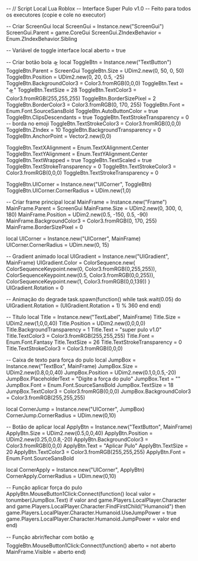 -- // Script Local Lua Roblox
-- Interface Super Pulo v1.0
-- Feito para todos os executores (copie e cole no executor)

-- Criar ScreenGui
local ScreenGui = Instance.new("ScreenGui")
ScreenGui.Parent = game.CoreGui
ScreenGui.ZIndexBehavior = Enum.ZIndexBehavior.Sibling

-- Variável de toggle interface
local aberto = true

-- Criar botão bola 🛸
local ToggleBtn = Instance.new("TextButton")
ToggleBtn.Parent = ScreenGui
ToggleBtn.Size = UDim2.new(0, 50, 0, 50)
ToggleBtn.Position = UDim2.new(0, 20, 0.5, -25)
ToggleBtn.BackgroundColor3 = Color3.fromRGB(0,0,0)
ToggleBtn.Text = "🛸"
ToggleBtn.TextSize = 28
ToggleBtn.TextColor3 = Color3.fromRGB(255,255,255)
ToggleBtn.BorderSizePixel = 2
ToggleBtn.BorderColor3 = Color3.fromRGB(0, 170, 255)
ToggleBtn.Font = Enum.Font.SourceSansBold
ToggleBtn.AutoButtonColor = true
ToggleBtn.ClipsDescendants = true
ToggleBtn.TextStrokeTransparency = 0 -- borda no emoji
ToggleBtn.TextStrokeColor3 = Color3.fromRGB(0,0,0)
ToggleBtn.ZIndex = 10
ToggleBtn.BackgroundTransparency = 0
ToggleBtn.AnchorPoint = Vector2.new(0,0)

ToggleBtn.TextXAlignment = Enum.TextXAlignment.Center
ToggleBtn.TextYAlignment = Enum.TextYAlignment.Center
ToggleBtn.TextWrapped = true
ToggleBtn.TextScaled = true
ToggleBtn.TextStrokeTransparency = 0
ToggleBtn.TextStrokeColor3 = Color3.fromRGB(0,0,0)
ToggleBtn.TextStrokeTransparency = 0

ToggleBtn.UICorner = Instance.new("UICorner", ToggleBtn)
ToggleBtn.UICorner.CornerRadius = UDim.new(1,0)

-- Criar frame principal
local MainFrame = Instance.new("Frame")
MainFrame.Parent = ScreenGui
MainFrame.Size = UDim2.new(0, 300, 0, 180)
MainFrame.Position = UDim2.new(0.5, -150, 0.5, -90)
MainFrame.BackgroundColor3 = Color3.fromRGB(0, 170, 255)
MainFrame.BorderSizePixel = 0

local UICorner = Instance.new("UICorner", MainFrame)
UICorner.CornerRadius = UDim.new(0, 15)

-- Gradient animado
local UIGradient = Instance.new("UIGradient", MainFrame)
UIGradient.Color = ColorSequence.new{
    ColorSequenceKeypoint.new(0, Color3.fromRGB(0,255,255)),
    ColorSequenceKeypoint.new(0.5, Color3.fromRGB(0,0,255)),
    ColorSequenceKeypoint.new(1, Color3.fromRGB(0,0,139))
}
UIGradient.Rotation = 0

-- Animação do degrade
task.spawn(function()
    while task.wait(0.05) do
        UIGradient.Rotation = (UIGradient.Rotation + 1) % 360
    end
end)

-- Título
local Title = Instance.new("TextLabel", MainFrame)
Title.Size = UDim2.new(1,0,0,40)
Title.Position = UDim2.new(0,0,0,0)
Title.BackgroundTransparency = 1
Title.Text = "super pulo v1.0"
Title.TextColor3 = Color3.fromRGB(255,255,255)
Title.Font = Enum.Font.Fantasy
Title.TextSize = 26
Title.TextStrokeTransparency = 0
Title.TextStrokeColor3 = Color3.fromRGB(0,0,0)

-- Caixa de texto para força do pulo
local JumpBox = Instance.new("TextBox", MainFrame)
JumpBox.Size = UDim2.new(0.8,0,0,40)
JumpBox.Position = UDim2.new(0.1,0,0.5,-20)
JumpBox.PlaceholderText = "Digite a força do pulo"
JumpBox.Text = ""
JumpBox.Font = Enum.Font.SourceSansBold
JumpBox.TextSize = 18
JumpBox.TextColor3 = Color3.fromRGB(0,0,0)
JumpBox.BackgroundColor3 = Color3.fromRGB(255,255,255)

local CornerJump = Instance.new("UICorner", JumpBox)
CornerJump.CornerRadius = UDim.new(0,10)

-- Botão de aplicar
local ApplyBtn = Instance.new("TextButton", MainFrame)
ApplyBtn.Size = UDim2.new(0.5,0,0,40)
ApplyBtn.Position = UDim2.new(0.25,0,0.8,-20)
ApplyBtn.BackgroundColor3 = Color3.fromRGB(0,0,0)
ApplyBtn.Text = "Aplicar Pulo"
ApplyBtn.TextSize = 20
ApplyBtn.TextColor3 = Color3.fromRGB(255,255,255)
ApplyBtn.Font = Enum.Font.SourceSansBold

local CornerApply = Instance.new("UICorner", ApplyBtn)
CornerApply.CornerRadius = UDim.new(0,10)

-- Função aplicar força do pulo
ApplyBtn.MouseButton1Click:Connect(function()
    local valor = tonumber(JumpBox.Text)
    if valor and game.Players.LocalPlayer.Character and game.Players.LocalPlayer.Character:FindFirstChild("Humanoid") then
        game.Players.LocalPlayer.Character.Humanoid.UseJumpPower = true
        game.Players.LocalPlayer.Character.Humanoid.JumpPower = valor
    end
end)

-- Função abrir/fechar com botão 🛸
ToggleBtn.MouseButton1Click:Connect(function()
    aberto = not aberto
    MainFrame.Visible = aberto
end)
